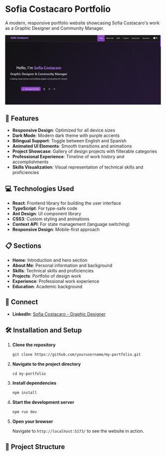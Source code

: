 # Sofia Costacaro Portfolio

A modern, responsive portfolio website showcasing Sofia Costacaro's work as a Graphic Designer and Community Manager.

![Portfolio screenshot](image.png)

## 🚀 Features

- **Responsive Design**: Optimized for all device sizes
- **Dark Mode**: Modern dark theme with purple accents
- **Bilingual Support**: Toggle between English and Spanish
- **Animated UI Elements**: Smooth transitions and animations
- **Project Showcase**: Gallery of design projects with filterable categories
- **Professional Experience**: Timeline of work history and accomplishments
- **Skills Visualization**: Visual representation of technical skills and proficiencies

## 💻 Technologies Used

- **React**: Frontend library for building the user interface
- **TypeScript**: For type-safe code
- **Ant Design**: UI component library
- **CSS3**: Custom styling and animations
- **Context API**: For state management (language switching)
- **Responsive Design**: Mobile-first approach

## 📋 Sections

- **Home**: Introduction and hero section
- **About Me**: Personal information and background
- **Skills**: Technical skills and proficiencies
- **Projects**: Portfolio of design work
- **Experience**: Professional work experience
- **Education**: Academic background

## 🔗 Connect

- **LinkedIn**: [Sofia Costacaro - Graphic Designer](https://www.linkedin.com/in/sof%C3%ADa-costacaro-graphic-designer/)

## 🛠️ Installation and Setup

1. **Clone the repository**

   ```markdown
   git clone https://github.com/yourusername/my-portfolio.git
   ```

2. **Navigate to the project directory**

   ```markdown
   cd my-portfolio
   ```

3. **Install dependencies**

   ```markdown
   npm install
   ```

4. **Start the development server**

   ```markdown
   npm run dev
   ```

5. **Open your browser**

   Navigate to `http://localhost:5173/` to see the website in action.

## 📁 Project Structure
